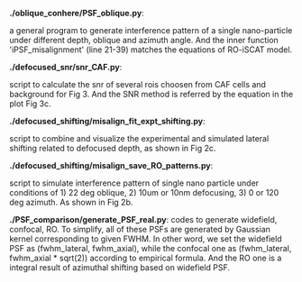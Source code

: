**./oblique_conhere/PSF_oblique.py**: 

a general program to generate interference pattern of a single 
nano-particle under different depth, oblique and azimuth angle. 
And the inner function 'iPSF_misalignment' (line 21-39)
matches the equations of RO-iSCAT model.


**./defocused_snr/snr_CAF.py**:

script to calculate the snr of several rois choosen from CAF cells and 
background for Fig 3. And the SNR method is referred by the equation
in the plot Fig 3c.


**./defocused_shifting/misalign_fit_expt_shifting.py**:

script to combine and visualize the experimental and simulated 
lateral shifting related to defocused depth, as shown in Fig 2c.


**./defocused_shifting/misalign_save_RO_patterns.py**:

script to simulate interference pattern of single nano particle
under conditions of 1) 22 deg oblique, 2) 10um or 10nm defocusing, 3)
0 or 120 deg azimuth. As shown in Fig 2b.


**./PSF_comparison/generate_PSF_real.py**:
codes to generate widefield, confocal, RO. 
To simplify, all of these PSFs are generated by Gaussian kernel 
corresponding to given FWHM. In other word, we set the widefield PSF as
(fwhm_lateral, fwhm_axial), while the confocal one as 
(fwhm_lateral, fwhm_axial * sqrt(2)) according to empirical formula.
And the RO one is a integral result of azimuthal shifting based on widefield PSF.